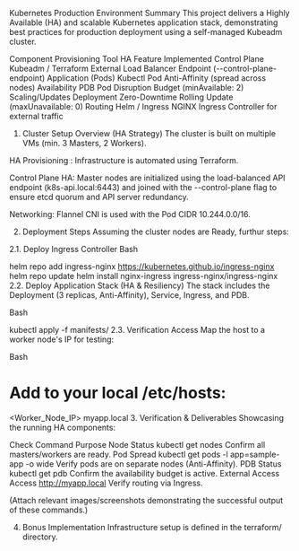 Kubernetes Production Environment Summary
This project delivers a Highly Available (HA) and scalable Kubernetes application stack, demonstrating best practices for production deployment using a self-managed Kubeadm cluster.

Component	    Provisioning Tool	HA Feature Implemented
Control Plane	Kubeadm / Terraform	External Load Balancer Endpoint (--control-plane-endpoint)
Application (Pods)	Kubectl	Pod Anti-Affinity (spread across nodes)
Availability	PDB	Pod Disruption Budget (minAvailable: 2)
Scaling/Updates	Deployment	Zero-Downtime Rolling Update (maxUnavailable: 0)
Routing	Helm / Ingress	NGINX Ingress Controller for external traffic


1. Cluster Setup Overview (HA Strategy)
The cluster is built on multiple VMs (min. 3 Masters, 2 Workers).

HA Provisioning : Infrastructure is automated using Terraform.

Control Plane HA: Master nodes are initialized using the load-balanced API endpoint (k8s-api.local:6443) and joined with the --control-plane flag to ensure etcd quorum and API server redundancy.

Networking: Flannel CNI is used with the Pod CIDR 10.244.0.0/16.

2. Deployment Steps
Assuming the cluster nodes are Ready, furthur steps:

2.1. Deploy Ingress Controller
Bash

helm repo add ingress-nginx https://kubernetes.github.io/ingress-nginx
helm repo update
helm install nginx-ingress ingress-nginx/ingress-nginx
2.2. Deploy Application Stack (HA & Resiliency)
The stack includes the Deployment (3 replicas, Anti-Affinity), Service, Ingress, and PDB.

Bash

kubectl apply -f manifests/
2.3. Verification Access
Map the host to a worker node's IP for testing:

Bash

# Add to your local /etc/hosts:
<Worker_Node_IP> myapp.local
3. Verification & Deliverables
Showcasing the running HA components:

Check	Command	Purpose
Node Status	kubectl get nodes	Confirm all masters/workers are ready.
Pod Spread	kubectl get pods -l app=sample-app -o wide	Verify pods are on separate nodes (Anti-Affinity).
PDB Status	kubectl get pdb	Confirm the availability budget is active.
External Access	Access http://myapp.local	Verify routing via Ingress.


(Attach relevant images/screenshots demonstrating the successful output of these commands.)

4. Bonus Implementation
 Infrastructure setup is defined in the terraform/ directory.
